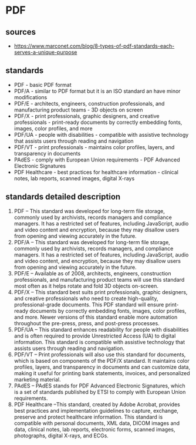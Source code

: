 # PDF
## sources
* https://www.marconet.com/blog/8-types-of-pdf-standards-each-serves-a-unique-purpose
## standards
* PDF - basic PDF format
* PDF/A - similar to PDF format but it is an ISO standard an have minor modifications
* PDF/E - architects, engineers, construction professionals, and manufacturing product teams - 3D objects on screen
* PDF/X - print professionals, graphic designers, and creative professionals - print-ready documents by correctly embedding fonts, images, color profiles, and more
* PDF/UA - people with disabilities - compatible with assistive technology that assists users through reading and navigation
* PDF/VT - print professionals - maintains color profiles, layers, and transparency in documents
* PAdES - comply with European Union requirements - PDF Advanced Electronic Signatures
* PDF Healthcare - best practices for healthcare information - clinical notes, lab reports, scanned images, digital X-rays
## standards detailed description
1. PDF – This standard was developed for long-term file storage, commonly used by archivists, records managers and compliance managers. It has a restricted set of features, including JavaScript, audio and video content and encryption, because they may disallow users from opening and viewing accurately in the future.
2. PDF/A – This standard was developed for long-term file storage, commonly used by archivists, records managers, and compliance managers. It has a restricted set of features, including JavaScript, audio and video content, and encryption, because they may disallow users from opening and viewing accurately in the future.
3. PDF/E – Available as of 2008, architects, engineers, construction professionals, and manufacturing product teams will use this standard most often as it helps rotate and fold 3D objects on-screen.
4. PDF/X – This standard best suits print professionals, graphic designers, and creative professionals who need to create high-quality, professional-grade documents. This PDF standard will ensure print-ready documents by correctly embedding fonts, images, color profiles, and more. Newer versions of this standard enable more automation throughout the pre-press, press, and post-press processes.
5. PDF/UA – This standard enhances readability for people with disabilities and is often required to provide Unrestricted Access (UA) to digital information. This standard is compatible with assistive technology that assists users through reading and navigation.  
6. PDF/VT – Print professionals will also use this standard for documents, which is based on components of the PDF/X standard. It maintains color profiles, layers, and transparency in documents and can customize data, making it useful for printing bank statements, invoices, and personalized marketing material.
7. PAdES – PAdES stands for PDF Advanced Electronic Signatures, which is a set of standards published by ETSI to comply with European Union requirements.
8. PDF Healthcare –This standard, created by Adobe Acrobat, provides best practices and implementation guidelines to capture, exchange, preserve and protect healthcare information. This standard is compatible with personal documents, XML data, DICOM images and data, clinical notes, lab reports, electronic forms, scanned images, photographs, digital X-rays, and ECGs.
